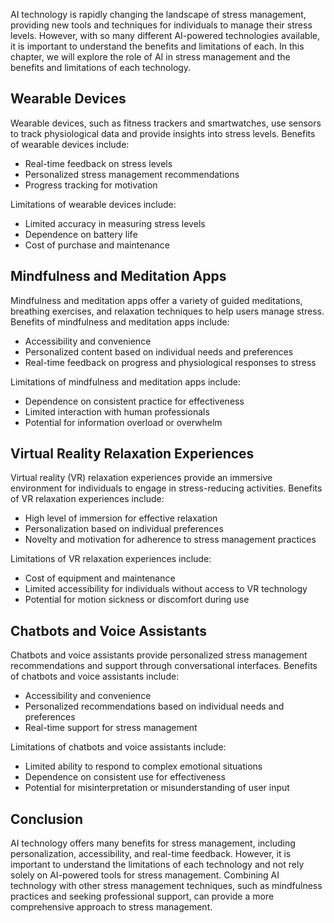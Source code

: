 
AI technology is rapidly changing the landscape of stress management, providing new tools and techniques for individuals to manage their stress levels. However, with so many different AI-powered technologies available, it is important to understand the benefits and limitations of each. In this chapter, we will explore the role of AI in stress management and the benefits and limitations of each technology.

Wearable Devices
----------------

Wearable devices, such as fitness trackers and smartwatches, use sensors to track physiological data and provide insights into stress levels. Benefits of wearable devices include:

* Real-time feedback on stress levels
* Personalized stress management recommendations
* Progress tracking for motivation

Limitations of wearable devices include:

* Limited accuracy in measuring stress levels
* Dependence on battery life
* Cost of purchase and maintenance

Mindfulness and Meditation Apps
-------------------------------

Mindfulness and meditation apps offer a variety of guided meditations, breathing exercises, and relaxation techniques to help users manage stress. Benefits of mindfulness and meditation apps include:

* Accessibility and convenience
* Personalized content based on individual needs and preferences
* Real-time feedback on progress and physiological responses to stress

Limitations of mindfulness and meditation apps include:

* Dependence on consistent practice for effectiveness
* Limited interaction with human professionals
* Potential for information overload or overwhelm

Virtual Reality Relaxation Experiences
--------------------------------------

Virtual reality (VR) relaxation experiences provide an immersive environment for individuals to engage in stress-reducing activities. Benefits of VR relaxation experiences include:

* High level of immersion for effective relaxation
* Personalization based on individual preferences
* Novelty and motivation for adherence to stress management practices

Limitations of VR relaxation experiences include:

* Cost of equipment and maintenance
* Limited accessibility for individuals without access to VR technology
* Potential for motion sickness or discomfort during use

Chatbots and Voice Assistants
-----------------------------

Chatbots and voice assistants provide personalized stress management recommendations and support through conversational interfaces. Benefits of chatbots and voice assistants include:

* Accessibility and convenience
* Personalized recommendations based on individual needs and preferences
* Real-time support for stress management

Limitations of chatbots and voice assistants include:

* Limited ability to respond to complex emotional situations
* Dependence on consistent use for effectiveness
* Potential for misinterpretation or misunderstanding of user input

Conclusion
----------

AI technology offers many benefits for stress management, including personalization, accessibility, and real-time feedback. However, it is important to understand the limitations of each technology and not rely solely on AI-powered tools for stress management. Combining AI technology with other stress management techniques, such as mindfulness practices and seeking professional support, can provide a more comprehensive approach to stress management.
